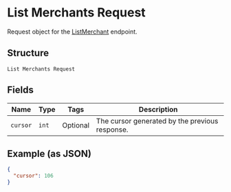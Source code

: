 
# List Merchants Request

Request object for the [ListMerchant](../../doc/api/merchants.md#list-merchants) endpoint.

## Structure

`List Merchants Request`

## Fields

| Name | Type | Tags | Description |
|  --- | --- | --- | --- |
| `cursor` | `int` | Optional | The cursor generated by the previous response. |

## Example (as JSON)

```json
{
  "cursor": 106
}
```

